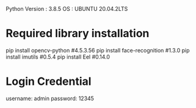 Python Version : 3.8.5
OS : UBUNTU 20.04.2LTS

Required library installation
=================================
pip install opencv-python #4.5.3.56
pip install face-recognition #1.3.0
pip install imutils #0.5.4
pip install Eel #0.14.0


Login Credential
=================
username: admin
password: 12345
